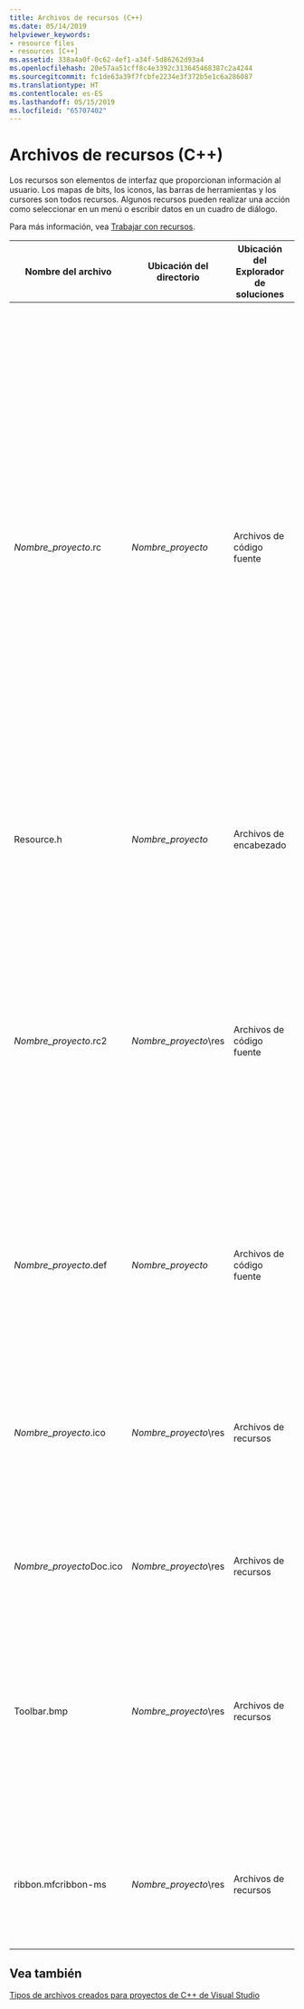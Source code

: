 ```yaml
---
title: Archivos de recursos (C++)
ms.date: 05/14/2019
helpviewer_keywords:
- resource files
- resources [C++]
ms.assetid: 338a4a0f-0c62-4ef1-a34f-5d86262d93a4
ms.openlocfilehash: 20e57aa51cff8c4e3392c313645468387c2a4244
ms.sourcegitcommit: fc1de63a39f7fcbfe2234e3f372b5e1c6a286087
ms.translationtype: HT
ms.contentlocale: es-ES
ms.lasthandoff: 05/15/2019
ms.locfileid: "65707402"
---
```

# <a name="resource-files-c"></a>Archivos de recursos (C++)

Los recursos son elementos de interfaz que proporcionan información al usuario. Los mapas de bits, los iconos, las barras de herramientas y los cursores son todos recursos. Algunos recursos pueden realizar una acción como seleccionar en un menú o escribir datos en un cuadro de diálogo.

 Para más información, vea [Trabajar con recursos](../../windows/working-with-resource-files.md).

|Nombre del archivo|Ubicación del directorio|Ubicación del Explorador de soluciones|Descripción|
|---------------|------------------------|--------------------------------|-----------------|
|*Nombre_proyecto*.rc|*Nombre_proyecto*|Archivos de código fuente|El archivo de script de recursos para el proyecto. El archivo de script de recursos contiene lo siguiente, según el tipo de proyecto y la compatibilidad seleccionada para el proyecto (por ejemplo, barras de herramientas, cuadros de diálogo o HTML):<br /><br />- Definición de menú predeterminada.<br />- Tablas de cadenas y aceleradores.<br />- Cuadro de diálogo **Acerca de** predeterminado.<br />- Otros cuadros de diálogo.<br />- Archivo de icono (res\\*Projname*.ico).<br />- Información de versión.<br />- Mapas de bits.<br />- Barra de herramientas.<br />- Archivos HTML.<br /><br /> El archivo de recursos incluye el archivo Afxres.rc para los recursos estándar de Microsoft Foundation Class.|
|Resource.h|*Nombre_proyecto*|Archivos de encabezado|El archivo de encabezado de recursos que incluye definiciones para los recursos usados por el proyecto.|
|*Nombre_proyecto*.rc2|*Nombre_proyecto*\res|Archivos de código fuente|El archivo de script que contiene recursos adicionales usados por el proyecto. El archivo .rc2 se puede incluir en el archivo .rc del proyecto.<br /><br /> Un archivo .rc2 resulta útil para incluir recursos usados por varios proyectos diferentes. En lugar de tener que crear los mismos recursos varias veces para otros proyectos, se pueden colocar en un archivo .rc2 e incluir ese archivo .rc2 en el archivo .rc principal.|
|*Nombre_proyecto*.def|*Nombre_proyecto*|Archivos de código fuente|El archivo de definición de módulos para un proyecto DLL. Para un control, proporciona el nombre y la descripción del control, así como el tamaño del montón de tiempo de ejecución.|
|*Nombre_proyecto*.ico|*Nombre_proyecto*\res|Archivos de recursos|El archivo de icono para el proyecto o el control. Este icono aparece cuando se minimiza la aplicación. También se usa en el cuadro **Acerca de** de la aplicación. De forma predeterminada, MFC proporciona el icono MFC y ATL proporciona el icono ATL.|
|*Nombre_proyecto*Doc.ico|*Nombre_proyecto*\res|Archivos de recursos|El archivo de icono para un proyecto MFC que incluye compatibilidad con la arquitectura de documento o vista.|
|Toolbar.bmp|*Nombre_proyecto*\res|Archivos de recursos|El archivo de mapa de bits que representa la aplicación o el control en una barra de herramientas o una paleta. Este mapa de bits se incluye en el archivo de recursos del proyecto. La barra de herramientas y la barra de estado iniciales se construyen en la clase **CMainFrame**.|
|ribbon.mfcribbon-ms|*Nombre_proyecto*\res|Archivos de recursos|El archivo de recursos contiene el código XML que define los botones, controles y atributos de la cinta de opciones. Para obtener más información, vea [Ribbon Designer (MFC)](../../mfc/ribbon-designer-mfc.md).|

## <a name="see-also"></a>Vea también

[Tipos de archivos creados para proyectos de C++ de Visual Studio](file-types-created-for-visual-cpp-projects.md)
